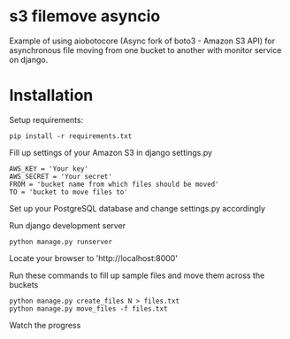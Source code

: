 # s3 filemove asyncio
Example of using aiobotocore (Async fork of boto3 - Amazon S3 API) for asynchronous file moving from one bucket to another with monitor service on django.

# Installation

Setup requirements:
```
pip install -r requirements.txt
```

Fill up settings of your Amazon S3 in django settings.py
```
AWS_KEY = 'Your key'
AWS_SECRET = 'Your secret'
FROM = 'bucket name from which files should be moved'
TO = 'bucket to move files to'
```

Set up your PostgreSQL database and change settings.py accordingly

Run django development server
```
python manage.py runserver
```
Locate your browser to 'http://localhost:8000'

Run these commands to fill up sample files and move them across the buckets
```
python manage.py create_files N > files.txt
python manage.py move_files -f files.txt
```
Watch the progress

